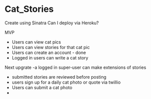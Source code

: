 # Cat_Stories

Create using Sinatra
Can I deploy via Heroku?

MVP

- Users can view cat pics
- Users can view stories for that cat pic
- Users can create an account  - done
- Logged in users can write a cat story


Next upgrate
-a logged in super-user can make extensions of stories
- submitted stories are reviewed before posting
- users sign up for a daily cat photo or quote via twillio
- Users can submit a cat photo
- 
